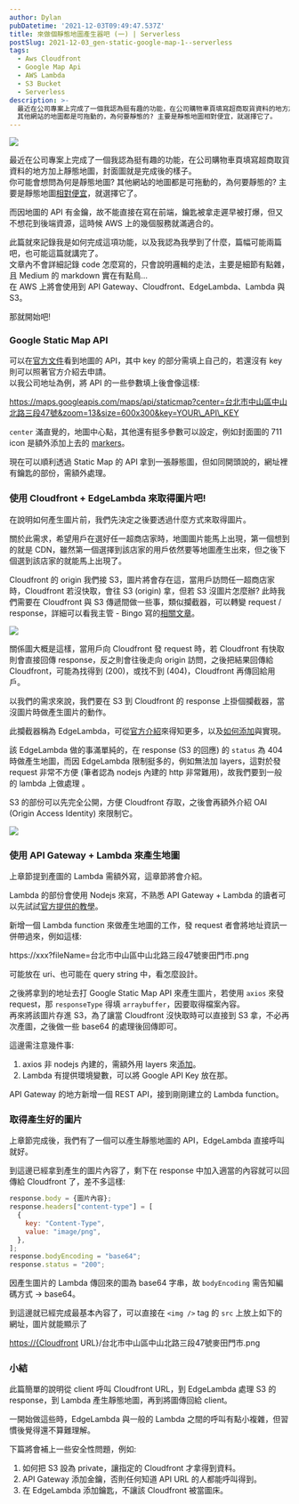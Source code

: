 ```yaml
---
author: Dylan
pubDatetime: '2021-12-03T09:49:47.537Z'
title: 來做個靜態地圖產生器吧 (一) | Serverless
postSlug: 2021-12-03_gen-static-google-map-1--serverless
tags:
  - Aws Cloudfront
  - Google Map Api
  - AWS Lambda
  - S3 Bucket
  - Serverless
description: >-
  最近在公司專案上完成了一個我認為挺有趣的功能，在公司購物車頁填寫超商取貨資料的地方加上靜態地圖，封面圖就是完成後的樣子。你可能會想問為何是靜態地圖?
  其他網站的地圖都是可拖動的，為何要靜態的? 主要是靜態地圖相對便宜，就選擇它了。
---
```


![](/fromMediumImg/1__6ufHr4gA8clnVPe2EKhNoA.png)

最近在公司專案上完成了一個我認為挺有趣的功能，在公司購物車頁填寫超商取貨資料的地方加上靜態地圖，封面圖就是完成後的樣子。  
你可能會想問為何是靜態地圖? 其他網站的地圖都是可拖動的，為何要靜態的? 主要是靜態地圖[相對便宜](https://mapsplatform.google.com/pricing/)，就選擇它了。

而因地圖的 API 有金鑰，故不能直接在寫在前端，鑰匙被拿走遲早被打爆，但又不想花到後端資源，這時候 AWS 上的幾個服務就滿適合的。

此篇就來記錄我是如何完成這項功能，以及我認為我學到了什麼，篇幅可能兩篇吧，也可能這篇就講完了。  
文章內不會詳細記錄 code 怎麼寫的，只會說明邏輯的走法，主要是細節有點雜，且 Medium 的 markdown 實在有點鳥…  
在 AWS 上將會使用到 API Gateway、Cloudfront、EdgeLambda、Lambda 與 S3。

那就開始吧!

### Google Static Map API

可以在[官方文件](https://developers.google.com/maps/documentation/maps-static/overview)看到地圖的 API，其中 key 的部分需填上自己的，若還沒有 key 則可以照著官方介紹去申請。  
以我公司地址為例，將 API 的一些參數填上後會像這樣:

https://maps.googleapis.com/maps/api/staticmap?center=台北市中山區中山北路三段47號&zoom=13&size=600x300&key=YOUR\_API\_KEY

`center` 滿直覺的，地圖中心點，其他還有挺多參數可以設定，例如封面圖的 711 icon 是額外添加上去的 [markers](https://developers.google.com/maps/documentation/maps-static/start#Markers)。

現在可以順利透過 Static Map 的 API 拿到一張靜態圖，但如同開頭說的，網址裡有鑰匙的部份，需額外處理。

### 使用 Cloudfront + EdgeLambda 來取得圖片吧!

在說明如何產生圖片前，我們先決定之後要透過什麼方式來取得圖片。

關於此需求，希望用戶在選好任一超商店家時，地圖圖片能馬上出現，第一個想到的就是 CDN，雖然第一個選擇到該店家的用戶依然要等地圖產生出來，但之後下個選到該店家的就能馬上出現了。

Cloudfront 的 origin 我們接 S3，圖片將會存在這，當用戶訪問任一超商店家時，Cloudfront 若沒快取，會往 S3 (origin) 拿，但若 S3 沒圖片怎麼辦? 此時我們需要在 Cloudfront 與 S3 傳遞間做一些事，類似攔截器，可以轉變 request / response，詳細可以看我主管 - Bingo 寫的[相關文章](https://medium.com/verybuy-dev/prerender-in-the-cloud-683ce4b927f2)。

![](/fromMediumImg/1__2fXYwlWNsH9trjNPdXa4rw.png)

關係圖大概是這樣，當用戶向 Cloudfront 發 request 時，若 Cloudfront 有快取則會直接回傳 response，反之則會往後走向 origin 訪問，之後把結果回傳給 Cloudfront，可能為找得到 (200)，或找不到 (404)，Cloudfront 再傳回給用戶。

以我們的需求來說，我們要在 S3 到 Cloudfront 的 response 上掛個攔截器，當沒圖片時做產生圖片的動作。

此攔截器稱為 EdgeLambda，可從[官方介紹](https://docs.aws.amazon.com/zh_tw/lambda/latest/dg/lambda-edge.html)來得知更多，以及[如何添加](https://docs.aws.amazon.com/AmazonCloudFront/latest/DeveloperGuide/lambda-edge-how-it-works.html)與實現。

該 EdgeLambda 做的事滿單純的，在 response (S3 的回應) 的 `status` 為 404 時做產生地圖，而因 EdgeLambda 限制挺多的，例如無法加 layers，這對於發 request 非常不方便 (筆者認為 nodejs 內建的 http 非常難用)，故我們要到一般的 lambda 上做處理 。

S3 的部份可以先完全公開，方便 Cloudfront 存取，之後會再額外介紹 OAI (Origin Access Identity) 來限制它。

![](/fromMediumImg/1__ge5P4gB__fCSXwpnCpQQGig.png)

### 使用 API Gateway + Lambda 來產生地圖

上章節提到產圖的 Lambda 需額外寫，這章節將會介紹。

Lambda 的部份會使用 Nodejs 來寫，不熟悉 API Gateway + Lambda 的讀者可以先試試[官方提供的教學](https://docs.aws.amazon.com/zh_tw/apigateway/latest/developerguide/api-gateway-create-api-as-simple-proxy-for-lambda.html)。

新增一個 Lambda function 來做產生地圖的工作，發 request 者會將地址資訊一併帶過來，例如這樣:

https://xxx?fileName=台北市中山區中山北路三段47號麥田門市.png

可能放在 uri、也可能在 query string 中，看怎麼設計。

之後將拿到的地址去打 Google Static Map API 來產生圖片，若使用 `axios` 來發 request，那 `responseType` 得填 `arraybuffer`，因要取得檔案內容。  
再來將該圖片存進 S3，為了讓當 Cloudfront 沒快取時可以直接到 S3 拿，不必再次產圖，之後做一些 base64 的處理後回傳即可。

這邊需注意幾件事:

1.  axios 非 nodejs 內建的，需額外用 layers 來[添加](https://stackoverflow.com/questions/48356841/how-can-i-use-axios-in-lambda/68608384#68608384)。
2.  Lambda 有提供環境變數，可以將 Google API Key 放在那。

API Gateway 的地方新增一個 REST API，接到剛剛建立的 Lambda function。

### 取得產生好的圖片

上章節完成後，我們有了一個可以產生靜態地圖的 API，EdgeLambda 直接呼叫就好。

到這邊已經拿到產生的圖片內容了，剩下在 response 中加入適當的內容就可以回傳給 Cloudfront 了，差不多這樣:

```javascript
response.body = {圖片內容};  
response.headers["content-type"] = [  
  {  
    key: "Content-Type",  
    value: "image/png",  
  },  
];  
response.bodyEncoding = "base64";  
response.status = "200";
```

因產生圖片的 Lambda 傳回來的圖為 base64 字串，故 `bodyEncoding` 需告知編碼方式 -> base64。

到這邊就已經完成最基本內容了，可以直接在 `<img />` tag 的 `src` 上放上如下的網址，圖片就能顯示了

[https://{Cloudfront](https://%7Bcloudfront) URL}/台北市中山區中山北路三段47號麥田門市.png

### 小結

此篇簡單的說明從 client 呼叫 Cloudfront URL，到 EdgeLambda 處理 S3 的 response，到 Lambda 產生靜態地圖，再到將圖傳回給 client。

一開始做這些時，EdgeLambda 與一般的 Lambda 之間的呼叫有點小複雜，但習慣後覺得還不算難理解。

下篇將會補上一些安全性問題，例如:

1.  如何把 S3 設為 private，讓指定的 Cloudfront 才拿得到資料。
2.  API Gateway 添加金鑰，否則任何知道 API URL 的人都能呼叫得到。
3.  在 EdgeLambda 添加鑰匙，不讓該 Cloudfront 被當圖床。